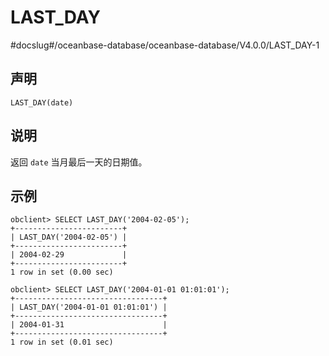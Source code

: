 LAST_DAY 
=============================
#docslug#/oceanbase-database/oceanbase-database/V4.0.0/LAST_DAY-1


声明 
-----------------------

```unknow
LAST_DAY(date)
```



说明 
-----------------------

返回 `date` 当月最后一天的日期值。

示例 
-----------------------

```unknow
obclient> SELECT LAST_DAY('2004-02-05');
+------------------------+
| LAST_DAY('2004-02-05') |
+------------------------+
| 2004-02-29             |
+------------------------+
1 row in set (0.00 sec)

obclient> SELECT LAST_DAY('2004-01-01 01:01:01');
+---------------------------------+
| LAST_DAY('2004-01-01 01:01:01') |
+---------------------------------+
| 2004-01-31                      |
+---------------------------------+
1 row in set (0.01 sec)
```


